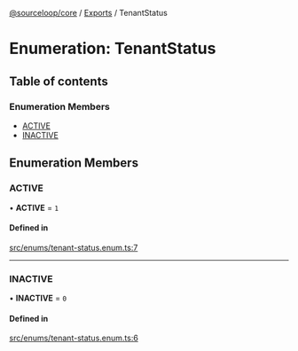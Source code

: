 [@sourceloop/core](../README.md) / [Exports](../modules.md) / TenantStatus

# Enumeration: TenantStatus

## Table of contents

### Enumeration Members

- [ACTIVE](TenantStatus.md#active)
- [INACTIVE](TenantStatus.md#inactive)

## Enumeration Members

### ACTIVE

• **ACTIVE** = ``1``

#### Defined in

[src/enums/tenant-status.enum.ts:7](https://github.com/sourcefuse/loopback4-microservice-catalog/blob/089fc2dc0/packages/core/src/enums/tenant-status.enum.ts#L7)

___

### INACTIVE

• **INACTIVE** = ``0``

#### Defined in

[src/enums/tenant-status.enum.ts:6](https://github.com/sourcefuse/loopback4-microservice-catalog/blob/089fc2dc0/packages/core/src/enums/tenant-status.enum.ts#L6)
